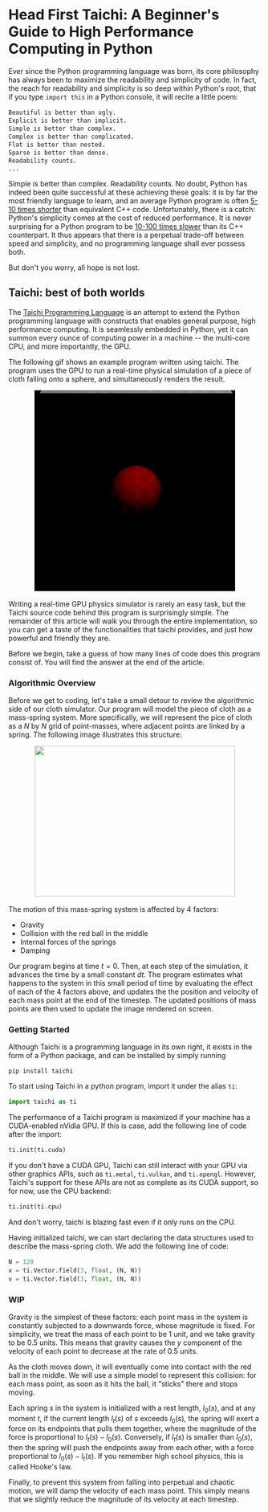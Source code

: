 # Head First Taichi: A Beginner's Guide to High Performance Computing in Python

Ever since the Python programming language was born, its core philosophy has always been to maximize the readability and simplicity of code. In fact, the reach for readability and simplicity is so deep within Python's root, that if you type `import this` in a Python console, it will recite a little poem:

```
Beautiful is better than ugly.
Explicit is better than implicit.
Simple is better than complex.
Complex is better than complicated.
Flat is better than nested.
Sparse is better than dense.
Readability counts.
...
```

Simple is better than complex. Readability counts. No doubt, Python has indeed been quite successful at these achieving these goals: it is by far the most friendly language to learn, and an average Python program is often [5-10 times shorter](https://www.python.org/doc/essays/comparisons/) than equivalent C++ code. Unfortunately, there is a catch: Python's simplicity comes at the cost of reduced performance. It is never surprising for a Python program to be [10-100 times slower](https://benchmarksgame-team.pages.debian.net/benchmarksgame/fastest/gpp-python3.html) than its C++ counterpart. It thus appears that there is a perpetual trade-off between speed and simplicity, and no programming language shall ever possess both.

But don't you worry, all hope is not lost.

## Taichi: best of both worlds

The [Taichi Programming Language](https://github.com/taichi-dev/taichi) is an attempt to extend the Python programming language with constructs that enables general purpose, high performance computing. It is seamlessly embedded in Python, yet it can summon every ounce of computing power in a machine -- the multi-core CPU, and more importantly, the GPU.

The following gif shows an example program written using taichi. The program uses the GPU to run a real-time physical simulation of a piece of cloth falling onto a sphere, and simultaneously renders the result. 

<p align="center">
  <img width="400" height="400" src="https://github.com/AmesingFlank/taichi/raw/blog_0/blog_0/cloth.gif">
</p>


Writing a real-time GPU physics simulator is rarely an easy task, but the Taichi source code behind this program is surprisingly simple. The remainder of this article will walk you through the entire implementation, so you can get a taste of the functionalities that taichi provides, and just how powerful and friendly they are.

Before we begin, take a guess of how many lines of code does this program consist of. You will find the answer at the end of the article.

### Algorithmic Overview
Before we get to coding, let's take a small detour to review the algorithmic side of our cloth simulator. Our program will model the piece of cloth as a mass-spring system. More specifically, we will represent the pice of cloth as a $N$ by $N$ grid of point-masses, where adjacent points are linked by a spring. The following image illustrates this structure:

<p align="center">
  <img width="400" height="300" src="https://graphics.stanford.edu/~mdfisher/TutorialData/ClothSag.png">
</p>

The motion of this mass-spring system is affected by 4 factors:

* Gravity
* Collision with the red ball in the middle
* Internal forces of the springs
* Damping

Our program begins at time $t=0$. Then, at each step of the simulation, it advances the time by a small constant $dt$. The program estimates what happens to the system in this small period of time by evaluating the effect of each of the 4 factors above, and updates the the position and velocity of each mass point at the end of the timestep. The updated positions of mass points are then used to update the image rendered on screen.


### Getting Started
Although Taichi is a programming language in its own right, it exists in the form of a Python package, and can be installed by simply running
```
pip install taichi
```
To start using Taichi in a python program, import it under the alias `ti`:
```python
import taichi as ti
```
The performance of a Taichi program is maximized if your machine has a CUDA-enabled nVidia GPU. If this is case, add the following line of code after the import:
```python
ti.init(ti.cuda)
```
If you don't have a CUDA GPU, Taichi can still interact with your GPU via other graphics APIs, such as `ti.metal`, `ti.vulkan`, and `ti.opengl`. However, Taichi's support for these APIs are not as complete as its CUDA support, so for now, use the CPU backend: 
```python
ti.init(ti.cpu)
```
And don't worry, taichi is blazing fast even if it only runs on the CPU.

Having initialized taichi, we can start declaring the data structures used to describe the mass-spring cloth. We add the following line of code:

```python
N = 128
x = ti.Vector.field(3, float, (N, N))
v = ti.Vector.field(3, float, (N, N))
```


### WIP





Gravity is the simplest of these factors: each point mass in the system is constantly subjected to a downwards force, whose magnitude is fixed. For simplicity, we treat the mass of each point to be 1 unit, and we take gravity to be 0.5 units. This means that gravity causes the $y$ component of the velocity of each point to decrease at the rate of 0.5 units.

As the cloth moves down, it will eventually come into contact with the red ball in the middle. We will use a simple model to represent this collision: for each mass point, as soon as it hits the ball, it "sticks" there and stops moving.

Each spring $s$ in the system is initialized with a rest length, $l_0(s)$, and at any moment $t$, if the current length $l_t(s)$ of $s$ exceeds $l_0(s)$, the spring will exert a force on its endpoints that pulls them together, where the magnitude of the force is proportional to $l_t(s)-l_0(s)$. Conversely, if $l_t(s)$ is smaller than $l_0(s)$, then the spring will push the endpoints away from each other, with a force proportional to $l_0(s)-l_t(s)$. If you remember high school physics, this is called Hooke's law.

Finally, to prevent this system from falling into perpetual and chaotic motion, we will damp the velocity of each mass point. This simply means that we slightly reduce the magnitude of its velocity at each timestep.

